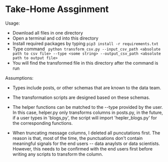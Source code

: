 # Take-Home Assginment

Usage:
* Download all files in one directory
* Open a terminal and cd into this directory
* Install required packages by typing ```pip3 install -r requirements.txt```
* Type command ``` python transform_csv.py --input_csv_path <absolute path to csv file> --type <some string> --output_csv_path <absolute path to output file>```
* You will find the transformed file in this directory after the command is run



Assumptions:

* Types include posts, or other schemas that are known to the data team.

* The transformation scripts are designed based on these schemas.

* The helper functions can be matched to the --type provided by the user. In this case, helper.py only transforms columns in posts.py, in the future, if a user types in 'blogs,py', the script will import 'hepler_blogs.py' for the corresponding functions.

* When truncating message columns, I deleted all puncutations first. The reason is that, most of the time, the punctuations don't contain meaningful signals for the end users -- data anaylsts or data scientists. However, this needs to be confirmed with the end users first before writing any scripts to transform the column.
